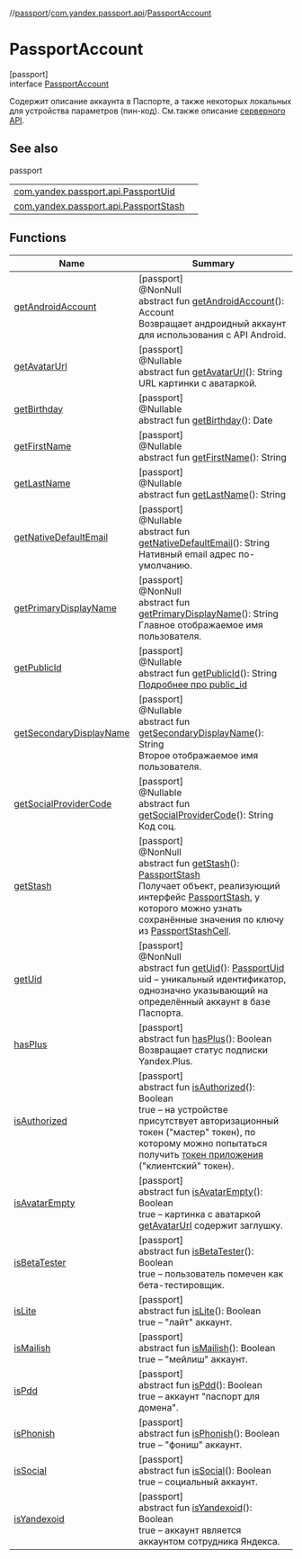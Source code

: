 //[passport](../../../index.md)/[com.yandex.passport.api](../index.md)/[PassportAccount](index.md)

# PassportAccount

[passport]\
interface [PassportAccount](index.md)

Содержит описание аккаунта в Паспорте, а также некоторых локальных для устройства параметров (пин-код). См.также описание [серверного API](https://wiki.yandex-team.ru/passport/python/api/bundle/account/#polucheniekratkojjinformaciiobakkaunte).

## See also

passport

| | |
|---|---|
| [com.yandex.passport.api.PassportUid](../-passport-uid/index.md) |  |
| [com.yandex.passport.api.PassportStash](../-passport-stash/index.md) |  |

## Functions

| Name | Summary |
|---|---|
| [getAndroidAccount](get-android-account.md) | [passport]<br>@NonNull<br>abstract fun [getAndroidAccount](get-android-account.md)(): Account<br>Возвращает андроидный аккаунт для использования с API Android. |
| [getAvatarUrl](get-avatar-url.md) | [passport]<br>@Nullable<br>abstract fun [getAvatarUrl](get-avatar-url.md)(): String<br>URL картинки с аватаркой. |
| [getBirthday](get-birthday.md) | [passport]<br>@Nullable<br>abstract fun [getBirthday](get-birthday.md)(): Date |
| [getFirstName](get-first-name.md) | [passport]<br>@Nullable<br>abstract fun [getFirstName](get-first-name.md)(): String |
| [getLastName](get-last-name.md) | [passport]<br>@Nullable<br>abstract fun [getLastName](get-last-name.md)(): String |
| [getNativeDefaultEmail](get-native-default-email.md) | [passport]<br>@Nullable<br>abstract fun [getNativeDefaultEmail](get-native-default-email.md)(): String<br>Нативный email адрес по-умолчанию. |
| [getPrimaryDisplayName](get-primary-display-name.md) | [passport]<br>@NonNull<br>abstract fun [getPrimaryDisplayName](get-primary-display-name.md)(): String<br>Главное отображаемое имя пользователя. |
| [getPublicId](get-public-id.md) | [passport]<br>@Nullable<br>abstract fun [getPublicId](get-public-id.md)(): String<br>[Подробнее про public_id ](https://wiki.yandex-team.ru/users/olegmatykov/custom-publicid/) |
| [getSecondaryDisplayName](get-secondary-display-name.md) | [passport]<br>@Nullable<br>abstract fun [getSecondaryDisplayName](get-secondary-display-name.md)(): String<br>Второе отображаемое имя пользователя. |
| [getSocialProviderCode](get-social-provider-code.md) | [passport]<br>@Nullable<br>abstract fun [getSocialProviderCode](get-social-provider-code.md)(): String<br>Код соц. |
| [getStash](get-stash.md) | [passport]<br>@NonNull<br>abstract fun [getStash](get-stash.md)(): [PassportStash](../-passport-stash/index.md)<br>Получает объект, реализующий интерфейс [PassportStash](../-passport-stash/index.md), у которого можно узнать сохранённые значения по ключу из [PassportStashCell](../-passport-stash-cell/index.md). |
| [getUid](get-uid.md) | [passport]<br>@NonNull<br>abstract fun [getUid](get-uid.md)(): [PassportUid](../-passport-uid/index.md)<br>uid – уникальный идентификатор, однозначно указывающий на определённый аккаунт в базе Паспорта. |
| [hasPlus](has-plus.md) | [passport]<br>abstract fun [hasPlus](has-plus.md)(): Boolean<br>Возвращает статус подписки Yandex.Plus. |
| [isAuthorized](is-authorized.md) | [passport]<br>abstract fun [isAuthorized](is-authorized.md)(): Boolean<br>true – на устройстве присутствует авторизационный токен (&quot;мастер&quot; токен), по которому можно попытаться получить [токен приложения](../-passport-token/index.md) (&quot;клиентский&quot; токен). |
| [isAvatarEmpty](is-avatar-empty.md) | [passport]<br>abstract fun [isAvatarEmpty](is-avatar-empty.md)(): Boolean<br>true – картинка с аватаркой [getAvatarUrl](get-avatar-url.md) содержит заглушку. |
| [isBetaTester](is-beta-tester.md) | [passport]<br>abstract fun [isBetaTester](is-beta-tester.md)(): Boolean<br>true – пользователь помечен как бета-тестировщик. |
| [isLite](is-lite.md) | [passport]<br>abstract fun [isLite](is-lite.md)(): Boolean<br>true – &quot;лайт&quot; аккаунт. |
| [isMailish](is-mailish.md) | [passport]<br>abstract fun [isMailish](is-mailish.md)(): Boolean<br>true – &quot;мейлиш&quot; аккаунт. |
| [isPdd](is-pdd.md) | [passport]<br>abstract fun [isPdd](is-pdd.md)(): Boolean<br>true – аккаунт &quot;паспорт для домена&quot;. |
| [isPhonish](is-phonish.md) | [passport]<br>abstract fun [isPhonish](is-phonish.md)(): Boolean<br>true – &quot;фониш&quot; аккаунт. |
| [isSocial](is-social.md) | [passport]<br>abstract fun [isSocial](is-social.md)(): Boolean<br>true – социальный аккаунт. |
| [isYandexoid](is-yandexoid.md) | [passport]<br>abstract fun [isYandexoid](is-yandexoid.md)(): Boolean<br>true – аккаунт является аккаунтом сотрудника Яндекса. |
